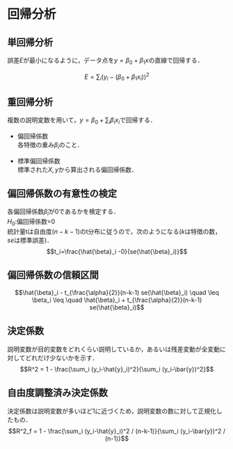 # 回帰分析  

## 単回帰分析

誤差$E$が最小になるように，データ点を$y=\beta_0 + \beta_{1}x$の直線で回帰する．

$$E = \sum_i (y_i - (\beta_0 + \beta_1 x_i))^2$$

## 重回帰分析  
複数の説明変数を用いて，$y=\beta_0 +\sum_i{\beta_i x_i}$で回帰する．  

- 偏回帰係数  
各特徴の重み$\beta_i$のこと．

- 標準偏回帰係数  
標準された$X,y$から算出される偏回帰係数．  

## 偏回帰係数の有意性の検定
各偏回帰係数$\hat{\beta}_i$が0であるかを検定する．  
$H_0$:偏回帰係数=0  
統計量tは自由度$(n-k-1)$のt分布に従うので，次のようになる($k$は特徴の数，$se$は標準誤差)．
$$t_i=\frac{\hat{\beta}_i -0}{se(\hat{\beta}_i)}$$

## 偏回帰係数の信頼区間  
$$\hat{\beta}_i - t_{\frac{\alpha}{2}}(n-k-1) se(\hat{\beta}_i) \quad \leq \beta_i \leq \quad \hat{\beta}_i + t_{\frac{\alpha}{2}}(n-k-1) se(\hat{\beta}_i)$$

## 決定係数  
説明変数が目的変数をどれくらい説明しているか，あるいは残差変動が全変動に対してどれだけ少ないかを示す．
$$R^2 = 1 - \frac{\sum_i (y_i-\hat{y}_i)^2}{\sum_i (y_i-\bar{y})^2}$$

## 自由度調整済み決定係数  
決定係数は説明変数が多いほど1に近づくため，説明変数の数に対して正規化したもの．
$$R^2_f = 1 - \frac{\sum_i (y_i-\hat{y}_i)^2 / (n-k-1)}{\sum_i (y_i-\bar{y})^2 / (n-1)}$$